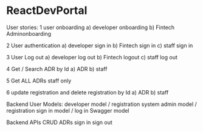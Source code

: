 # ReactDevPortal

User stories:
1 user onboarding
a) developer onboarding
b) Fintech Adminonboarding

2 User authentication
a) developer sign in
b) Fintech sign in
c) staff sign in

3 User Log out
a) developer log out
b) Fintech logout
c) staff log out

4 Get / Search ADR by Id
a) ADR
b) staff

5 Get ALL ADRs
staff only

6 update registration and delete registration by Id
a) ADR
b) staff

Backend User Models:
developer model / registration
system admin model / registration
sign in model / log in
Swagger model

Backend APIs
CRUD ADRs
sign in
sign out
